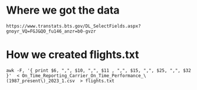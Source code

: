 # Where we got the data #

````
https://www.transtats.bts.gov/DL_SelectFields.aspx?gnoyr_VQ=FGJ&QO_fu146_anzr=b0-gvzr
````

# How we created flights.txt #

````
awk -F, '{ print $6, ",", $10, ",", $11 , ",", $15, ",", $25, ",", $32 }'  < On_Time_Reporting_Carrier_On_Time_Performance_\(1987_present\)_2023_1.csv  > flights.txt
````
